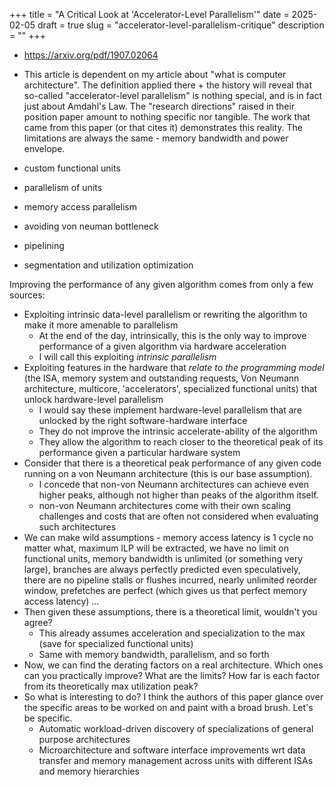 +++
title = "A Critical Look at 'Accelerator-Level Parallelism'"
date = 2025-02-05
draft = true
slug = "accelerator-level-parallelism-critique"
description = ""
+++

- https://arxiv.org/pdf/1907.02064

- This article is dependent on my article about "what is computer architecture". The definition applied there + the history will reveal that so-called "accelerator-level parallelism" is nothing special, and is in fact just about Amdahl's Law. The "research directions" raised in their position paper amount to nothing specific nor tangible. The work that came from this paper (or that cites it) demonstrates this reality. The limitations are always the same - memory bandwidth and power envelope.

- custom functional units
- parallelism of units
- memory access parallelism
- avoiding von neuman bottleneck
- pipelining
- segmentation and utilization optimization

Improving the performance of any given algorithm comes from only a few sources:

- Exploiting intrinsic data-level parallelism or rewriting the algorithm to make it more amenable to parallelism
  - At the end of the day, intrinsically, this is the only way to improve performance of a given algorithm via hardware acceleration
  - I will call this exploiting *intrinsic parallelism*
- Exploiting features in the hardware that *relate to the programming model* (the ISA, memory system and outstanding requests, Von Neumann architecture, multicore, 'accelerators', specialized functional units) that unlock hardware-level parallelism
  - I would say these implement hardware-level parallelism that are unlocked by the right software-hardware interface
  - They do not improve the intrinsic accelerate-ability of the algorithm
  - They allow the algorithm to reach closer to the theoretical peak of its performance given a particular hardware system
- Consider that there is a theoretical peak performance of any given code running on a von Neumann architecture (this is our base assumption).
  - I concede that non-von Neumann architectures can achieve even higher peaks, although not higher than peaks of the algorithm itself.
  - non-von Neumann architectures come with their own scaling challenges and costs that are often not considered when evaluating such architectures
- We can make wild assumptions - memory access latency is 1 cycle no matter what, maximum ILP will be extracted, we have no limit on functional units, memory bandwidth is unlimited (or something very large), branches are always perfectly predicted even speculatively, there are no pipeline stalls or flushes incurred, nearly unlimited reorder window, prefetches are perfect (which gives us that perfect memory access latency) ...
- Then given these assumptions, there is a theoretical limit, wouldn't you agree?
  - This already assumes acceleration and specialization to the max (save for specialized functional units)
  - Same with memory bandwidth, parallelism, and so forth
- Now, we can find the derating factors on a real architecture. Which ones can you practically improve? What are the limits? How far is each factor from its theoretically max utilization peak?
- So what is interesting to do? I think the authors of this paper glance over the specific areas to be worked on and paint with a broad brush. Let's be specific.
  - Automatic workload-driven discovery of specializations of general purpose architectures
  - Microarchitecture and software interface improvements wrt data transfer and memory management across units with different ISAs and memory hierarchies
